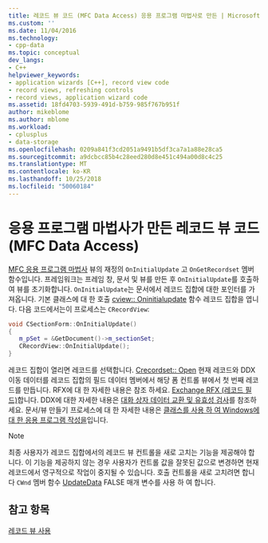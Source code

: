 ```yaml
---
title: 레코드 뷰 코드 (MFC Data Access) 응용 프로그램 마법사로 만든 | Microsoft Docs
ms.custom: ''
ms.date: 11/04/2016
ms.technology:
- cpp-data
ms.topic: conceptual
dev_langs:
- C++
helpviewer_keywords:
- application wizards [C++], record view code
- record views, refreshing controls
- record views, application wizard code
ms.assetid: 18fd4703-5939-491d-b759-985f767b951f
author: mikeblome
ms.author: mblome
ms.workload:
- cplusplus
- data-storage
ms.openlocfilehash: 0209a841f3cd2051a9491b5df3ca7a1a88e28ca5
ms.sourcegitcommit: a9dcbcc85b4c28eed280d8e451c494a00d8c4c25
ms.translationtype: MT
ms.contentlocale: ko-KR
ms.lasthandoff: 10/25/2018
ms.locfileid: "50060184"
---
```

# <a name="record-view-code-created-by-application-wizard--mfc-data-access"></a>응용 프로그램 마법사가 만든 레코드 뷰 코드  (MFC Data Access)

[MFC 응용 프로그램 마법사](../mfc/reference/database-support-mfc-application-wizard.md) 뷰의 재정의 `OnInitialUpdate` 고 `OnGetRecordset` 멤버 함수입니다. 프레임워크는 프레임 창, 문서 및 뷰를 만든 후 `OnInitialUpdate`를 호출하여 뷰를 초기화합니다. `OnInitialUpdate`는 문서에서 레코드 집합에 대한 포인터를 가져옵니다. 기본 클래스에 대 한 호출 [cview:: Oninitialupdate](../mfc/reference/cview-class.md#oninitialupdate) 함수 레코드 집합을 엽니다. 다음 코드에서는이 프로세스는 `CRecordView`:

```cpp
void CSectionForm::OnInitialUpdate()
{
   m_pSet = &GetDocument()->m_sectionSet;
   CRecordView::OnInitialUpdate();
}
```

레코드 집합이 열리면 레코드를 선택합니다. [Crecordset:: Open](../mfc/reference/crecordset-class.md#open) 현재 레코드와 DDX 이동 데이터를 레코드 집합의 필드 데이터 멤버에서 해당 폼 컨트롤 뷰에서 첫 번째 레코드를 만듭니다. RFX에 대 한 자세한 내용은 참조 하세요. [Exchange RFX (레코드 필드)](../data/odbc/record-field-exchange-rfx.md)합니다. DDX에 대한 자세한 내용은 [대화 상자 데이터 교환 및 유효성 검사](../mfc/dialog-data-exchange-and-validation.md)를 참조하세요. 문서/뷰 만들기 프로세스에 대 한 자세한 내용은 [클래스를 사용 하 여 Windows에 대 한 응용 프로그램 작성을](../mfc/using-the-classes-to-write-applications-for-windows.md)입니다.

> [!NOTE]
>  최종 사용자가 레코드 집합에서의 레코드 뷰 컨트롤을 새로 고치는 기능을 제공해야 합니다. 이 기능을 제공하지 않는 경우 사용자가 컨트롤 값을 잘못된 값으로 변경하면 현재 레코드에서 영구적으로 작업이 중지될 수 있습니다. 호출 컨트롤을 새로 고치려면 합니다 `CWnd` 멤버 함수 [UpdateData](../mfc/reference/cwnd-class.md#updatedata) FALSE 매개 변수를 사용 하 여 합니다.

## <a name="see-also"></a>참고 항목

[레코드 뷰 사용](../data/using-a-record-view-mfc-data-access.md)